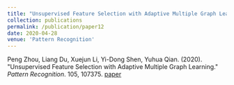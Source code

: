 ```yaml
---
title: "Unsupervised Feature Selection with Adaptive Multiple Graph Learning"
collection: publications
permalink: /publication/paper12
date: 2020-04-28
venue: 'Pattern Recognition'
---
```

Peng Zhou, Liang Du, Xuejun Li, Yi-Dong Shen, Yuhua Qian. (2020). &quot;Unsupervised Feature Selection with Adaptive Multiple Graph Learning.&quot; <i>Pattern Recognition</i>. 105, 107375. [paper](http://Doctor-Nobody.github.io/papers/pr2020.pdf)